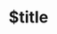 ---
title: $title
second_title: Aspose.Email voor .NET API-referentie
description: $description
type: docs
weight: $weight
url: /nl/net/$ref/
---